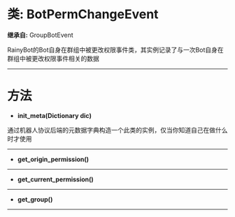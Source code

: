 # 类: BotPermChangeEvent  
  
**继承自:** GroupBotEvent  
  
RainyBot的Bot自身在群组中被更改权限事件类，其实例记录了与一次Bot自身在群组中被更改权限事件相关的数据  
  
---  
  
# 方法 
  
- **init_meta(Dictionary dic)**  
  
通过机器人协议后端的元数据字典构造一个此类的实例，仅当你知道自己在做什么时才使用  
  
---  
  
- **get_origin_permission()**  
  
---  
  
- **get_current_permission()**  
  
---  
  
- **get_group()**  
  
---  
  

